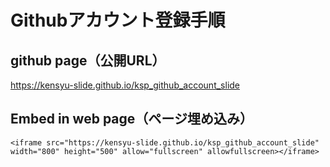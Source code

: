 # Githubアカウント登録手順

## github page（公開URL）

https://kensyu-slide.github.io/ksp_github_account_slide

## Embed in web page（ページ埋め込み）

```
<iframe src="https://kensyu-slide.github.io/ksp_github_account_slide" width="800" height="500" allow="fullscreen" allowfullscreen></iframe>
```
